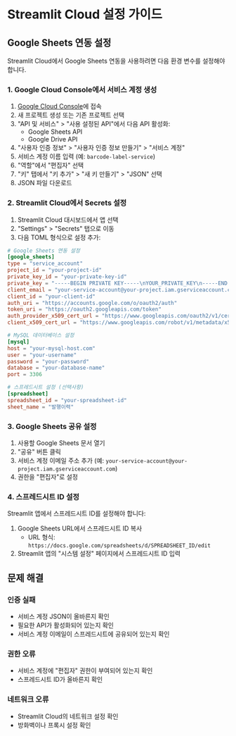 # Streamlit Cloud 설정 가이드

## Google Sheets 연동 설정

Streamlit Cloud에서 Google Sheets 연동을 사용하려면 다음 환경 변수를 설정해야 합니다.

### 1. Google Cloud Console에서 서비스 계정 생성

1. [Google Cloud Console](https://console.cloud.google.com/)에 접속
2. 새 프로젝트 생성 또는 기존 프로젝트 선택
3. "API 및 서비스" > "사용 설정된 API"에서 다음 API 활성화:
   - Google Sheets API
   - Google Drive API
4. "사용자 인증 정보" > "사용자 인증 정보 만들기" > "서비스 계정"
5. 서비스 계정 이름 입력 (예: `barcode-label-service`)
6. "역할"에서 "편집자" 선택
7. "키" 탭에서 "키 추가" > "새 키 만들기" > "JSON" 선택
8. JSON 파일 다운로드

### 2. Streamlit Cloud에서 Secrets 설정

1. Streamlit Cloud 대시보드에서 앱 선택
2. "Settings" > "Secrets" 탭으로 이동
3. 다음 TOML 형식으로 설정 추가:

```toml
# Google Sheets 연동 설정
[google_sheets]
type = "service_account"
project_id = "your-project-id"
private_key_id = "your-private-key-id"
private_key = "-----BEGIN PRIVATE KEY-----\nYOUR_PRIVATE_KEY\n-----END PRIVATE KEY-----\n"
client_email = "your-service-account@your-project.iam.gserviceaccount.com"
client_id = "your-client-id"
auth_uri = "https://accounts.google.com/o/oauth2/auth"
token_uri = "https://oauth2.googleapis.com/token"
auth_provider_x509_cert_url = "https://www.googleapis.com/oauth2/v1/certs"
client_x509_cert_url = "https://www.googleapis.com/robot/v1/metadata/x509/your-service-account%40your-project.iam.gserviceaccount.com"

# MySQL 데이터베이스 설정
[mysql]
host = "your-mysql-host.com"
user = "your-username"
password = "your-password"
database = "your-database-name"
port = 3306

# 스프레드시트 설정 (선택사항)
[spreadsheet]
spreadsheet_id = "your-spreadsheet-id"
sheet_name = "발행이력"
```

### 3. Google Sheets 공유 설정

1. 사용할 Google Sheets 문서 열기
2. "공유" 버튼 클릭
3. 서비스 계정 이메일 주소 추가 (예: `your-service-account@your-project.iam.gserviceaccount.com`)
4. 권한을 "편집자"로 설정

### 4. 스프레드시트 ID 설정

Streamlit 앱에서 스프레드시트 ID를 설정해야 합니다:

1. Google Sheets URL에서 스프레드시트 ID 복사
   - URL 형식: `https://docs.google.com/spreadsheets/d/SPREADSHEET_ID/edit`
2. Streamlit 앱의 "시스템 설정" 페이지에서 스프레드시트 ID 입력

## 문제 해결

### 인증 실패
- 서비스 계정 JSON이 올바른지 확인
- 필요한 API가 활성화되어 있는지 확인
- 서비스 계정 이메일이 스프레드시트에 공유되어 있는지 확인

### 권한 오류
- 서비스 계정에 "편집자" 권한이 부여되어 있는지 확인
- 스프레드시트 ID가 올바른지 확인

### 네트워크 오류
- Streamlit Cloud의 네트워크 설정 확인
- 방화벽이나 프록시 설정 확인
